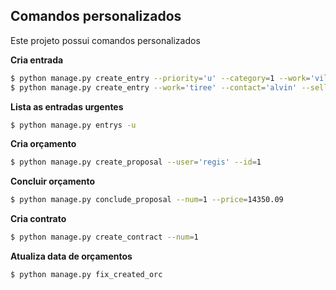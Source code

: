 ## Comandos personalizados

Este projeto possui comandos personalizados


**Cria entrada**

```bash
$ python manage.py create_entry --priority='u' --category=1 --work='vila dos pães' --contact='Doris' --description='Lorem ipsum' --seller='regis'
$ python manage.py create_entry --work='tiree' --contact='alvin' --seller='regis'
```


**Lista as entradas urgentes**

```bash
$ python manage.py entrys -u
```

**Cria orçamento**

```bash
$ python manage.py create_proposal --user='regis' --id=1
```


**Concluir orçamento**

```bash
$ python manage.py conclude_proposal --num=1 --price=14350.09
```


**Cria contrato**

```bash
$ python manage.py create_contract --num=1
```


**Atualiza data de orçamentos**

```bash
$ python manage.py fix_created_orc
```